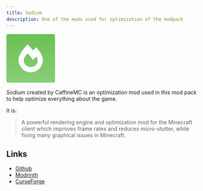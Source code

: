 ```yaml
---
title: Sodium
description: One of the mods used for optimization of the modpack
---
```


![SodiumLogo](https://github.com/CaffeineMC/sodium/blob/dev/common/src/main/resources/sodium-icon.png)

Sodium created by CaffineMC is an optimization mod used in this mod pack to help optimize everything about the game.

It is:

> A powerful rendering engine and optimization mod for the Minecraft client which improves frame rates and reduces micro-stutter, while fixing many graphical issues in Minecraft.

## Links

- [Github](https://github.com/CaffeineMC/sodium)
- [Modrinth](https://modrinth.com/mod/sodium)
- [CurseForge](https://www.curseforge.com/minecraft/mc-mods/sodium)
